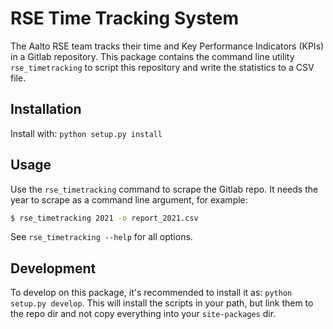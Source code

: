 RSE Time Tracking System
========================

The Aalto RSE team tracks their time and Key Performance Indicators (KPIs) in a Gitlab repository.
This package contains the command line utility `rse_timetracking` to script this repository and write the statistics to a CSV file.


Installation
------------

Install with: `python setup.py install`


Usage
-----
Use the `rse_timetracking` command to scrape the Gitlab repo. It needs the year to scrape as a command line argument, for example:

```bash
$ rse_timetracking 2021 -o report_2021.csv
```

See `rse_timetracking --help` for all options.


Development
-----------

To develop on this package, it's recommended to install it as: `python setup.py develop`. This will install the scripts in your path, but link them to the repo dir and not copy everything into your `site-packages` dir.
